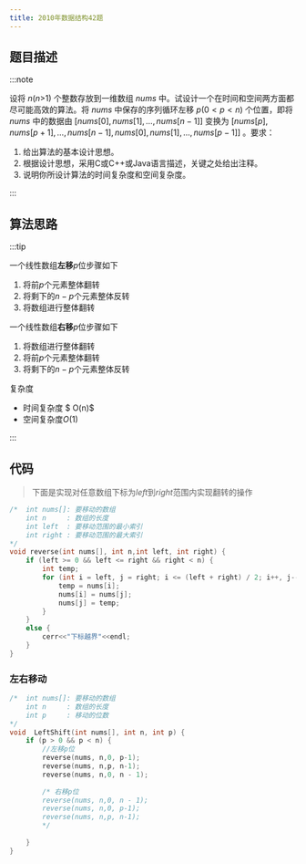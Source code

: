 ```yaml
---
title: 2010年数据结构42题
---
```




## 题目描述

:::note

设将 $n$($n$>1) 个整数存放到一维数组 $nums$ 中。试设计一个在时间和空间两方面都尽可能高效的算法。将 $nums$ 中保存的序列循环左移 $p$($0<p<n$) 个位置，即将 $nums$ 中的数据由 $[nums[0],nums[1],…,nums[n-1]]$ 变换为 $[nums[p],nums[p+1],…,nums[n−1],nums[0],nums[1],…,nums[p−1]]$ 。要求：

1. 给出算法的基本设计思想。
2.  根据设计思想，采用C或C++或Java语言描述，关键之处给出注释。
3.  说明你所设计算法的时间复杂度和空间复杂度。

:::



## 算法思路

:::tip

一个线性数组**左移**$p$位步骤如下

1. 将前$p$个元素整体翻转
2. 将剩下的$n-p$个元素整体反转
3. 将数组进行整体翻转

一个线性数组**右移**$p$位步骤如下

1. 将数组进行整体翻转
2. 将前$p$个元素整体翻转
3. 将剩下的$n-p$个元素整体反转



复杂度

- 时间复杂度 $ O(n)$
- 空间复杂度$O(1)$

:::

## 代码

>  下面是实现对任意数组下标为$left$到$right$范围内实现翻转的操作

```cpp
/* 	int nums[]: 要移动的数组
	int n	  : 数组的长度
	int left  : 要移动范围的最小索引
	int right : 要移动范围的最大索引
*/
void reverse(int nums[], int n,int left, int right) {
	if (left >= 0 && left <= right && right < n) {
		int temp;
		for (int i = left, j = right; i <= (left + right) / 2; i++, j--) {
			temp = nums[i];
			nums[i] = nums[j];
			nums[j] = temp;
		}
	}
	else {
		cerr<<"下标越界"<<endl;
	}
}
```

### 左右移动

```cpp
/* 	int nums[]: 要移动的数组
	int n	  : 数组的长度
	int p	  : 移动的位数
*/
void  LeftShift(int nums[], int n, int p) {
	if (p > 0 && p < n) {
		//左移p位
        reverse(nums, n,0, p-1);
		reverse(nums, n,p, n-1);
		reverse(nums, n,0, n - 1);
        
        /* 右移p位
        reverse(nums, n,0, n - 1);
        reverse(nums, n,0, p-1);
		reverse(nums, n,p, n-1);
        */
          
	}
}
```

